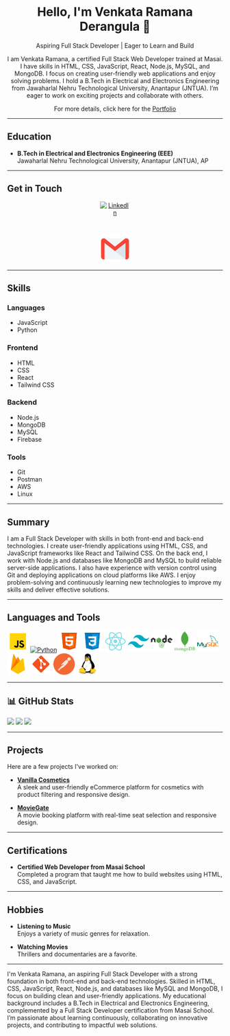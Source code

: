 <h1 align="center">Hello, I'm Venkata Ramana Derangula 🎉</h1>

<p align="center">
    Aspiring Full Stack Developer | Eager to Learn and Build
</p>

<p align="center">
    I am Venkata Ramana, a certified Full Stack Web Developer trained at Masai. I have skills in HTML, CSS, JavaScript, React, Node.js, MySQL, and MongoDB. I focus on creating user-friendly web applications and enjoy solving problems. I hold a B.Tech in Electrical and Electronics Engineering from Jawaharlal Nehru Technological University, Anantapur (JNTUA). I’m eager to work on exciting projects and collaborate with others.
</p>

<p align="center">
    For more details, click here for the <a href="https://venkataramanaderangula.netlify.app/">Portfolio</a>
</p>

---

## Education

- **B.Tech in Electrical and Electronics Engineering (EEE)**  
  Jawaharlal Nehru Technological University, Anantapur (JNTUA), AP

---

## Get in Touch

<p align="center">
    <a href="https://www.linkedin.com/in/venkataramanaderangula/" target="_blank">
        <img src="https://github.com/VenkataRamanaDerangula/DERANGULA/blob/main/images/Skills/linkedin.svg" alt="LinkedIn" width="70" height="70" style="display: block; margin: 5px;">
    </a>
    <a href="mailto:derangularamana22@gmail.com">
        <img src="https://github.com/VenkataRamanaDerangula/DERANGULA/blob/main/images/Skills/email.png" alt="Email" width="70" height="70" style="display: block; margin: 5px;">
    </a>
</p>

---

## Skills

### Languages
- JavaScript  
- Python  

### Frontend
- HTML  
- CSS  
- React  
- Tailwind CSS  

### Backend
- Node.js  
- MongoDB  
- MySQL  
- Firebase  

### Tools
- Git  
- Postman  
- AWS  
- Linux  

---

## Summary

I am a Full Stack Developer with skills in both front-end and back-end technologies. I create user-friendly applications using HTML, CSS, and JavaScript frameworks like React and Tailwind CSS. On the back end, I work with Node.js and databases like MongoDB and MySQL to build reliable server-side applications. I also have experience with version control using Git and deploying applications on cloud platforms like AWS. I enjoy problem-solving and continuously learning new technologies to improve my skills and deliver effective solutions.

---

## Languages and Tools

[<img src="https://github.com/VenkataRamanaDerangula/DERANGULA/blob/main/images/Skills/javascript.svg" alt="JavaScript" width="50" height="50"/>](https://developer.mozilla.org/en-US/docs/Web/JavaScript) 
[<img src="https://upload.wikimedia.org/wikipedia/commons/c/c3/Python-logo-notext.svg" alt="Python" width="50" height="50"/>](https://www.python.org) 
[<img src="https://github.com/VenkataRamanaDerangula/DERANGULA/blob/main/images/Skills/html.svg" alt="HTML" width="50" height="50"/>](https://html.com) 
[<img src="https://github.com/VenkataRamanaDerangula/DERANGULA/blob/main/images/Skills/css.svg" alt="CSS" width="50" height="50"/>](https://css-tricks.com) 
[<img src="https://github.com/VenkataRamanaDerangula/DERANGULA/blob/main/images/Skills/react.svg" alt="React" width="50" height="50"/>](https://reactjs.org) 
[<img src="https://github.com/VenkataRamanaDerangula/DERANGULA/blob/main/images/Skills/tailwind.svg" alt="Tailwind CSS" width="50" height="50"/>](https://tailwindcss.com) 
[<img src="https://github.com/VenkataRamanaDerangula/DERANGULA/blob/main/images/Skills/nodejs.svg" alt="Node.js" width="50" height="50"/>](https://nodejs.org) 
[<img src="https://github.com/VenkataRamanaDerangula/DERANGULA/blob/main/images/Skills/mongodb.svg" alt="MongoDB" width="50" height="50"/>](https://www.mongodb.com) 
[<img src="https://github.com/VenkataRamanaDerangula/DERANGULA/blob/main/images/Skills/mysql.svg" alt="MySQL" width="50" height="50"/>](https://www.mysql.com) 
[<img src="https://github.com/VenkataRamanaDerangula/DERANGULA/blob/main/images/Skills/firebase.svg" alt="Firebase" width="50" height="50"/>](https://firebase.google.com) 
[<img src="https://github.com/VenkataRamanaDerangula/DERANGULA/blob/main/images/Skills/git.svg" alt="Git" width="50" height="50"/>](https://git-scm.com) 
[<img src="https://github.com/VenkataRamanaDerangula/DERANGULA/blob/main/images/Skills/postman.svg" alt="Postman" width="50" height="50"/>](https://www.postman.com) 
[<img src="https://github.com/VenkataRamanaDerangula/DERANGULA/blob/main/images/Skills/linux.svg" alt="Linux" width="50" height="50"/>](https://www.linux.org)

---

## 📊 GitHub Stats

![](https://github-readme-stats.vercel.app/api?username=VenkataRamanaDerangula&theme=default&hide_border=false&include_all_commits=true&count_private=false) 
![](https://github-readme-streak-stats.herokuapp.com/?user=VenkataRamanaDerangula&theme=default&hide_border=false) 
![](https://github-readme-stats.vercel.app/api/top-langs/?username=VenkataRamanaDerangula&theme=default&hide_border=false&include_all_commits=true&count_private=false&layout=compact)

---

## Projects

Here are a few projects I've worked on:

- **[Vanilla Cosmetics](https://vanilla-cosmetics.netlify.app/)**  
  A sleek and user-friendly eCommerce platform for cosmetics with product filtering and responsive design.

- **[MovieGate](https://66d56ac1eab8d3bc631a18c5--famous-semifreddo-ecf23a.netlify.app/)**  
  A movie booking platform with real-time seat selection and responsive design.

---

## Certifications

- **Certified Web Developer from Masai School**  
  Completed a program that taught me how to build websites using HTML, CSS, and JavaScript.

---

## Hobbies

- **Listening to Music**  
  Enjoys a variety of music genres for relaxation.

- **Watching Movies**  
  Thrillers and documentaries are a favorite.

---

I'm Venkata Ramana, an aspiring Full Stack Developer with a strong foundation in both front-end and back-end technologies. Skilled in HTML, CSS, JavaScript, React, Node.js, and databases like MySQL and MongoDB, I focus on building clean and user-friendly applications. My educational background includes a B.Tech in Electrical and Electronics Engineering, complemented by a Full Stack Developer certification from Masai School. I’m passionate about learning continuously, collaborating on innovative projects, and contributing to impactful web solutions.
